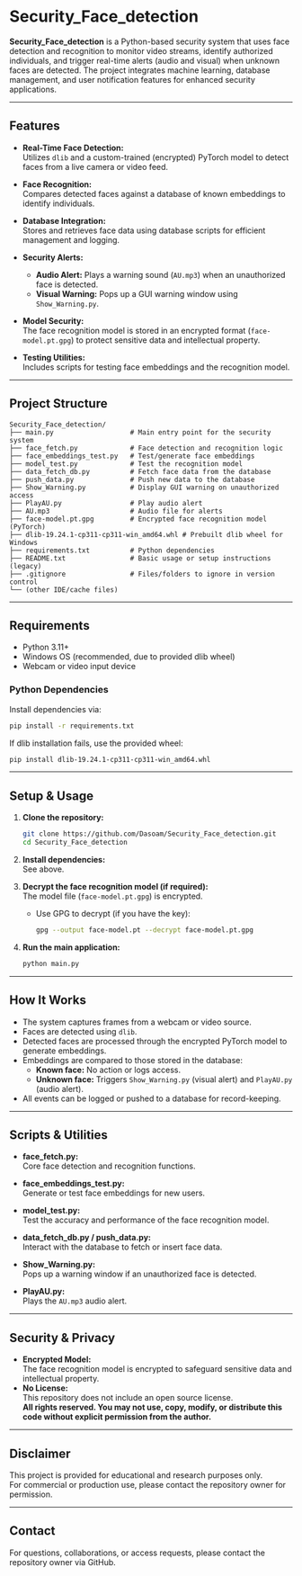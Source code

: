 

# Security_Face_detection

**Security_Face_detection** is a Python-based security system that uses face detection and recognition to monitor video streams, identify authorized individuals, and trigger real-time alerts (audio and visual) when unknown faces are detected. The project integrates machine learning, database management, and user notification features for enhanced security applications.

---

## Features

- **Real-Time Face Detection:**  
  Utilizes `dlib` and a custom-trained (encrypted) PyTorch model to detect faces from a live camera or video feed.

- **Face Recognition:**  
  Compares detected faces against a database of known embeddings to identify individuals.

- **Database Integration:**  
  Stores and retrieves face data using database scripts for efficient management and logging.

- **Security Alerts:**  
  - **Audio Alert:** Plays a warning sound (`AU.mp3`) when an unauthorized face is detected.
  - **Visual Warning:** Pops up a GUI warning window using `Show_Warning.py`.

- **Model Security:**  
  The face recognition model is stored in an encrypted format (`face-model.pt.gpg`) to protect sensitive data and intellectual property.

- **Testing Utilities:**  
  Includes scripts for testing face embeddings and the recognition model.

---

## Project Structure

```
Security_Face_detection/
├── main.py                   # Main entry point for the security system
├── face_fetch.py             # Face detection and recognition logic
├── face_embeddings_test.py   # Test/generate face embeddings
├── model_test.py             # Test the recognition model
├── data_fetch_db.py          # Fetch face data from the database
├── push_data.py              # Push new data to the database
├── Show_Warning.py           # Display GUI warning on unauthorized access
├── PlayAU.py                 # Play audio alert
├── AU.mp3                    # Audio file for alerts
├── face-model.pt.gpg         # Encrypted face recognition model (PyTorch)
├── dlib-19.24.1-cp311-cp311-win_amd64.whl # Prebuilt dlib wheel for Windows
├── requirements.txt          # Python dependencies
├── README.txt                # Basic usage or setup instructions (legacy)
├── .gitignore                # Files/folders to ignore in version control
└── (other IDE/cache files)
```

---

## Requirements

- Python 3.11+
- Windows OS (recommended, due to provided dlib wheel)
- Webcam or video input device

### Python Dependencies

Install dependencies via:

```bash
pip install -r requirements.txt
```

If dlib installation fails, use the provided wheel:

```bash
pip install dlib-19.24.1-cp311-cp311-win_amd64.whl
```

---

## Setup & Usage

1. **Clone the repository:**
   ```bash
   git clone https://github.com/Dasoam/Security_Face_detection.git
   cd Security_Face_detection
   ```

2. **Install dependencies:**  
   See above.

3. **Decrypt the face recognition model (if required):**  
   The model file (`face-model.pt.gpg`) is encrypted.  
   - Use GPG to decrypt (if you have the key):
     ```bash
     gpg --output face-model.pt --decrypt face-model.pt.gpg
     ```

4. **Run the main application:**
   ```bash
   python main.py
   ```

---

## How It Works

- The system captures frames from a webcam or video source.
- Faces are detected using `dlib`.
- Detected faces are processed through the encrypted PyTorch model to generate embeddings.
- Embeddings are compared to those stored in the database:
  - **Known face:** No action or logs access.
  - **Unknown face:** Triggers `Show_Warning.py` (visual alert) and `PlayAU.py` (audio alert).
- All events can be logged or pushed to a database for record-keeping.

---

## Scripts & Utilities

- **face_fetch.py:**  
  Core face detection and recognition functions.

- **face_embeddings_test.py:**  
  Generate or test face embeddings for new users.

- **model_test.py:**  
  Test the accuracy and performance of the face recognition model.

- **data_fetch_db.py / push_data.py:**  
  Interact with the database to fetch or insert face data.

- **Show_Warning.py:**  
  Pops up a warning window if an unauthorized face is detected.

- **PlayAU.py:**  
  Plays the `AU.mp3` audio alert.

---

## Security & Privacy

- **Encrypted Model:**  
  The face recognition model is encrypted to safeguard sensitive data and intellectual property.
- **No License:**  
  This repository does not include an open source license.  
  **All rights reserved. You may not use, copy, modify, or distribute this code without explicit permission from the author.**

---

## Disclaimer

This project is provided for educational and research purposes only.  
For commercial or production use, please contact the repository owner for permission.

---

## Contact

For questions, collaborations, or access requests, please contact the repository owner via GitHub.

